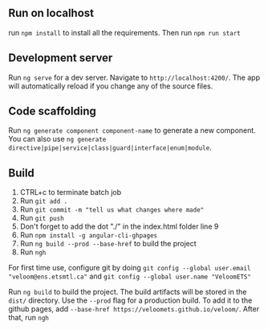 ## Run on localhost

run `npm install` to install all the requirements. Then run `npm run start`

## Development server

Run `ng serve` for a dev server. Navigate to `http://localhost:4200/`. The app will automatically reload if you change any of the source files.

## Code scaffolding

Run `ng generate component component-name` to generate a new component. You can also use `ng generate directive|pipe|service|class|guard|interface|enum|module`.

## Build
1. CTRL+c to terminate batch job
2. Run `git add .`
3. Run `git commit -m "tell us what changes where made"`
4. Run `git push`
5. Don't forget to add the dot "./" in the index.html folder line 9
6. Run `npm install -g angular-cli-ghpages`
7. Run `ng build --prod --base-href` to build the project
8. Run `ngh`

For first time use, configure git by doing `git config --global user.email "veloom@ens.etsmtl.ca"` 
and `git config --global user.name "VeloomETS"`

Run `ng build` to build the project. The build artifacts will be stored in the `dist/` directory. Use the `--prod` flag for a production build.
To add it to the github pages, add `--base-href https://veloomets.github.io/veloom/`. After that, run  `ngh`
